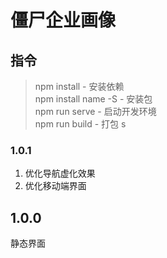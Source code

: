 # 僵尸企业画像

## 指令
 
> npm install - 安装依赖  
> npm install name -S   - 安装包  
> npm run serve - 启动开发环境  
> npm run build - 打包  s

### 1.0.1
1. 优化导航虚化效果
2. 优化移动端界面

## 1.0.0
静态界面